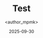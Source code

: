 ---
title: Test
date: 2025-09-30
categories: [4-Radio, 3Rad-Labs]
tags: [Radio]
author: <author_mpmk>
---